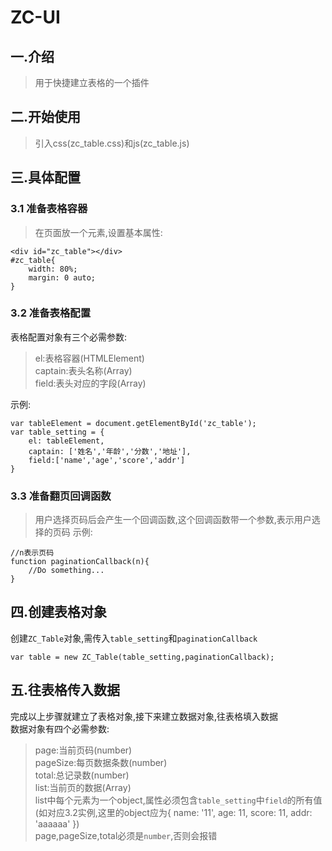 # ZC-UI
## 一.介绍
 >用于快捷建立表格的一个插件
## 二.开始使用
>引入css(zc_table.css)和js(zc_table.js)
## 三.具体配置
### 3.1 准备表格容器
>在页面放一个元素,设置基本属性:
```
<div id="zc_table"></div>
#zc_table{
    width: 80%;
    margin: 0 auto;
}
```
### 3.2 准备表格配置
表格配置对象有三个必需参数:<br>
>el:表格容器(HTMLElement)<br>
>captain:表头名称(Array)<br>
>field:表头对应的字段(Array)<br>

示例:
```
var tableElement = document.getElementById('zc_table');
var table_setting = {
    el: tableElement,
    captain: ['姓名','年龄','分数','地址'],
    field:['name','age','score','addr']
}
```
### 3.3 准备翻页回调函数
>用户选择页码后会产生一个回调函数,这个回调函数带一个参数,表示用户选择的页码
示例:
```
//n表示页码
function paginationCallback(n){
    //Do something...
}
```
## 四.创建表格对象
创建`ZC_Table`对象,需传入`table_setting`和`paginationCallback`
```
var table = new ZC_Table(table_setting,paginationCallback);
```
## 五.往表格传入数据
完成以上步骤就建立了表格对象,接下来建立数据对象,往表格填入数据<br>
数据对象有四个必需参数:<br>
>page:当前页码(number)<br>
>pageSize:每页数据条数(number)<br>
>total:总记录数(number)<br>
>list:当前页的数据(Array)<br>
list中每个元素为一个object,属性必须包含`table_setting`中`field`的所有值(如对应3.2实例,这里的object应为{ name: '11', age: 11, score: 11, addr: 'aaaaaa' })<br>
page,pageSize,total必须是`number`,否则会报错
